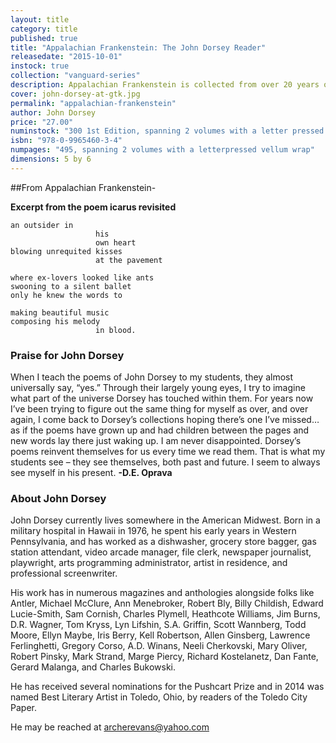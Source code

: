 ```yaml
---
layout: title
category: title
published: true
title: "Appalachian Frankenstein: The John Dorsey Reader"
releasedate: "2015-10-01"
instock: true
collection: "vanguard-series"
description: Appalachian Frankenstein is collected from over 20 years of published and unpublished material by one of the most prolific writers of the Post Beat Generation.
cover: john-dorsey-at-gtk.jpg
permalink: "appalachian-frankenstein"
author: John Dorsey
price: "27.00"
numinstock: "300 1st Edition, spanning 2 volumes with a letter pressed vellum wrap"
isbn: "978-0-9965460-3-4"
numpages: "495, spanning 2 volumes with a letterpressed vellum wrap"
dimensions: 5 by 6
---
```





##From Appalachian Frankenstein-

**Excerpt from the poem icarus revisited**

    an outsider in 
                       his 
                       own heart
    blowing unrequited kisses 
                       at the pavement
    
    where ex-lovers looked like ants
    swooning to a silent ballet
    only he knew the words to
    
    making beautiful music
    composing his melody 
                       in blood.
                 
### Praise for John Dorsey

When I teach the poems of John Dorsey to my students, they almost universally say, “yes.” Through their largely young eyes, I try to imagine what part of the universe Dorsey has touched within them. For years now I’ve been trying to figure out the same thing for myself as over, and over again, I come back to Dorsey’s collections hoping there’s one I’ve missed…as if the poems have grown up and had children between the pages and new words lay there just waking up. I am never disappointed. Dorsey’s poems reinvent themselves for us every time we read them. That is what my students see – they see themselves, both past and future. I seem to always see myself in his present. 
**-D.E. Oprava**


### About John Dorsey

John Dorsey currently lives somewhere in the American Midwest. Born in a military hospital in Hawaii in 1976, he spent his early years in Western Pennsylvania, and has worked as a dishwasher, grocery store bagger, gas station attendant, video arcade manager, file clerk, newspaper journalist, playwright, arts programming administrator, artist in residence, and professional screenwriter. 

His work has in numerous magazines and anthologies alongside folks like Antler, Michael McClure, Ann Menebroker, Robert Bly, Billy Childish, Edward Lucie-Smith, Sam Cornish, Charles Plymell, Heathcote Williams, Jim Burns, D.R. Wagner, Tom Kryss, Lyn Lifshin, S.A. Griffin, Scott Wannberg, Todd Moore, Ellyn Maybe, Iris Berry, Kell Robertson, Allen Ginsberg, Lawrence Ferlinghetti, Gregory Corso, A.D. Winans, Neeli Cherkovski, Mary Oliver, Robert Pinsky, Mark Strand, Marge Piercy, Richard Kostelanetz, Dan Fante, Gerard Malanga, and Charles Bukowski.

He has received several nominations for the Pushcart Prize and in 2014 was named Best Literary Artist in Toledo, Ohio, by readers of the Toledo City Paper. 

He may be reached at archerevans@yahoo.com
